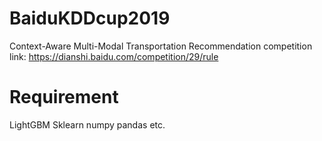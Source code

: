 # BaiduKDDcup2019
Context-Aware Multi-Modal Transportation Recommendation
competition link: https://dianshi.baidu.com/competition/29/rule
# Requirement
LightGBM Sklearn numpy pandas etc.
